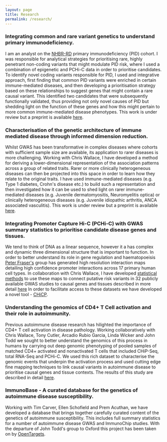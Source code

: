 ```yaml
---
layout: page
title: Research
permalink: /research/
---
```


### Integrating common and rare variant genetics to understand primary immunodeficiency.

I am an analyst on the [NHBR-RD](https://bioresource.nihr.ac.uk/rare-diseases/rare-diseases/) primary immunodeficiency (PID) cohort. I was responsible for analytical strategies for prioritising rare, highly penetrant non-coding variants that might modulate PID risk, where I used a combination of epigenetic and PCHi-C data in order to prioritise candidates. To identify novel coding variants responsible for PID, I used and integrative approach, first finding that common PID variants were enriched in certain immune-mediated diseases, and then developing a prioritisation strategy based on these relationships to suggest genes that might contain a rare causal variant. This identified two candidates that were subsequently functionally validated, thus providing not only novel causes of PID but shedding light on the function of these genes and how this might pertain to more common immune-mediated disease phenotypes. This work is under review but a preprint is available [here](https://doi.org/10.1101/499988).

### Characterisation of the genetic architecture of immune mediated disease through informed dimension reduction.

Whilst GWAS has been transformative in complex diseases where cohorts with sufficient sample size are available, its application to rarer diseases is more challenging. Working with Chris Wallace, I have developed a method for deriving a lower-dimensional representation of the association patterns across a group of related traits. Rarer or more clinically heterogeneous diseases can then be projected into this space in order to learn how they relate to the original traits. I have used immune-mediated diseases (e.g. Type 1 diabetes, Crohn's disease etc.) to build such a representation and then investigated how it can be used to shed light on rarer immune-mediated diseases (e.g. Juvenile dermatomyositis, Neuromyelitis optica) or clinically heterogeneous diseases (e.g. Juvenile idiopathic arthritis, ANCA associated vasculitis). This work is under review but a preprint is available [here](https://www.biorxiv.org/content/10.1101/2020.01.14.905869v2).


###  Integrating Promoter Capture Hi-C (PCHi-C) with GWAS summary statistics to prioritise candidate disease genes and tissues.

We tend to  think of DNA as a linear sequence, however it a has complex and dynamic three dimensional structure that is important to function. In order to better understand its role in gene regulation and haematopoeisis [Peter Fraser's](http://www.babraham.ac.uk/our-research/nuclear-dynamics/peter-fraser) group has generated high resolution interaction maps detailing high confidence promoter interactions across 17 primary human cell types.  In collaboration with Chris Wallace, I have developed [statistical methods](https://github.com/ollyburren/rCOGS) to use these maps to connect putative risk variants in 32 publicly available GWAS studies to causal genes and tissues  described in more detail [here](https://www.sciencedirect.com/science/article/pii/S0092867416313228) In order to facilitate access to these datasets we have developed a novel tool - [CHiCP](http://bioinformatics.oxfordjournals.org/content/early/2016/04/08/bioinformatics.btw173.abstract).

### Understanding the genomics of CD4+ T Cell activation and their role in autoimmunity.

Previous autoimmune disease research has hilighted the importance of CD4+ T cell activation in disease pathology. Working collaboratively with Chris Wallace, Tony Cutler, Arcadio Rubio Garcia, Linda Wicker and John Todd we sought to better understand the genomics of this process in humans by carrying out deep genomic phenotyping of pooled samples of matched CD4+ activated and nonactivated T cells that included CHiP-Seq, total RNA-Seq and PCHi-C. We used this rich dataset to characterise the genomic events that underpin the activation process and used cutting edge fine mapping techniques to link causal variants in autoimmune disease to prioritise causal genes and tissue contexts. The results of this study are described in detail [here](https://genomebiology.biomedcentral.com/articles/10.1186/s13059-017-1285-0).

### ImmunoBase - A curated database for the genetics of autoimmune disease susceptibility.

Working with Tim Carver, Ellen Schofield and Prem Acuthan, we have developed a database that brings together carefully curated content of the genetics of autoimmune susceptibility. This includes full summary statistics for a number of autoimmune disease GWAS and ImmunoChip studies. With the  departure of John Todd's group to Oxford this project has been taken on by [OpenTargets](https://genetics.opentargets.org/immunobase).
